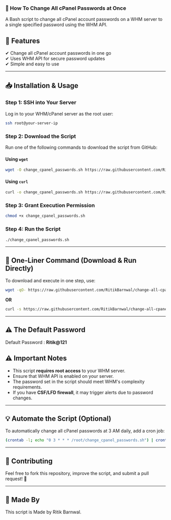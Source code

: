 ### **📌 How To Change All cPanel Passwords at Once**  
A Bash script to change all cPanel account passwords on a WHM server to a single specified password using the WHM API.

## 🚀 Features  
✔ Change all cPanel account passwords in one go  
✔ Uses WHM API for secure password updates  
✔ Simple and easy to use  

---

## 📥 **Installation & Usage**  

### **Step 1: SSH into Your Server**  
Log in to your WHM/cPanel server as the root user:  
```bash
ssh root@your-server-ip
```

### **Step 2: Download the Script**  
Run one of the following commands to download the script from GitHub:

#### Using `wget`  
```bash
wget -O change_cpanel_passwords.sh https://raw.githubusercontent.com/RitikBarnwal/change-all-cpanel-password/main/change_cpanel_passwords.sh
```
#### Using `curl`  
```bash
curl -o change_cpanel_passwords.sh https://raw.githubusercontent.com/RitikBarnwal/change-all-cpanel-password/main/change_cpanel_passwords.sh
```

### **Step 3: Grant Execution Permission**  
```bash
chmod +x change_cpanel_passwords.sh
```

### **Step 4: Run the Script**  
```bash
./change_cpanel_passwords.sh
```

---

## 🎯 **One-Liner Command (Download & Run Directly)**  
To download and execute in one step, use:  
```bash
wget -qO- https://raw.githubusercontent.com/RitikBarnwal/change-all-cpanel-password/main/change_cpanel_passwords.sh | bash
```
**OR**  
```bash
curl -s https://raw.githubusercontent.com/RitikBarnwal/change-all-cpanel-password/main/change_cpanel_passwords.sh | bash
```

---

## ⚠ **The Default Password**  
Default Password : **Ritik@121**


## ⚠ **Important Notes**  
- This script **requires root access** to your WHM server.  
- Ensure that WHM API is enabled on your server.  
- The password set in the script should meet WHM's complexity requirements.  
- If you have **CSF/LFD firewall**, it may trigger alerts due to password changes.

---

## 💡 **Automate the Script (Optional)**  
To automatically change all cPanel passwords at 3 AM daily, add a cron job:  
```bash
(crontab -l; echo "0 3 * * * /root/change_cpanel_passwords.sh") | crontab -
```

---

## 🤝 **Contributing**  
Feel free to fork this repository, improve the script, and submit a pull request! 🚀  

---

## 📜 **Made By**  
This script is Made by Ritik Barnwal.  
